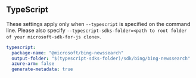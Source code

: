 ## TypeScript

These settings apply only when `--typescript` is specified on the command line.
Please also specify `--typescript-sdks-folder=<path to root folder of your microsoft-sdk-for-js clone>`.

``` yaml $(typescript)
typescript:
  package-name: "@microsoft/bing-newssearch"
  output-folder: "$(typescript-sdks-folder)/sdk/bing/bing-newssearch"
  azure-arm: false
  generate-metadata: true
```
